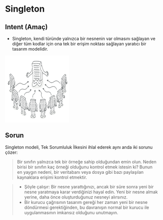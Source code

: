 # Singleton

## Intent (Amaç)

- Singleton, kendi türünde yalnızca bir nesnenin var olmasını sağlayan ve diğer tüm kodlar için ona tek bir erişim noktası sağlayan yaratıcı bir tasarım modelidir.

<img src="./RefactoringGuru/singleton.PNG" align="center" height="220" width="210" />

## Sorun 
Singleton modeli, Tek Sorumluluk İlkesini ihlal ederek aynı anda iki sorunu çözer:

>Bir sınıfın yalnızca tek bir örneğe sahip olduğundan emin olun. 
>Neden birisi bir sınıfın kaç örneği olduğunu kontrol etmek istesin ki? 
>Bunun en yaygın nedeni, bir veritabanı veya dosya gibi bazı paylaşılan kaynaklara erişimi kontrol etmektir. 

>- Şöyle çalışır: Bir nesne yarattığınızı, ancak bir süre sonra yeni bir nesne yaratmaya karar verdiğinizi hayal edin. Yeni bir nesne almak yerine, daha önce oluşturduğunuz nesneyi alırsınız. 
>- Bir kurucu çağrısının tasarım gereği her zaman yeni bir nesne döndürmesi gerektiğinden, bu davranışın normal bir kurucu ile uygulanmasının imkansız olduğunu unutmayın.
